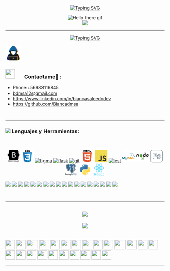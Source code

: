 <div id="header">
<p align="center">
  <a href="https://git.io/typing-svg">
    <img src="https://readme-typing-svg.herokuapp.com?font=Architects+Daughter&color=7AF79A&size=35&lines=Hola!+Soy+Bianca+Salcedo!..." alt="Typing SVG" />
  </a>
</p>
<p align="center">
  <img src="https://media4.giphy.com/media/iYVneIXJQ3jdJLkZmM/giphy.gif?cid=ecf05e477symnbn4p8mthcywousjzesa285wpltihdozo70s&ep=v1_gifs_related&rid=giphy.gif&ct=g" height="250px" alt="Hello there gif"/>
  <br/>
  <a href="https://www.linkedin.com/in/biancasalcedodev" target="_blank">
      <img src="https://img.shields.io/badge/LinkedIn-0077B5?style=for-the-badge&logo=linkedin&logoColor=white" />
  </a>
</p>
</div>

___


<p align="center">
  <a href="https://git.io/typing-svg">
    <img src="https://readme-typing-svg.herokuapp.com?font=Architects+Daughter&color=FF00FF&size=30&lines=Soy+Developer+Full+Stack..." alt="Typing SVG" />
  </a>
</p>
 <picture><img src = "https://github.com/0xAbdulKhalid/0xAbdulKhalid/raw/main/assets/mdImages/about_me.gif" width = 50px></picture> 

<h3 align="left"> <img src="https://media.giphy.com/media/iY8CRBdQXODJSCERIr/giphy.gif" width="30" height="30" style="margin-right: 30px;">Contactame🤝 :</h3>

   <ul>
       <li>Phone:+56983116845</li>
        <li><a href="mailto:bdmsa12@gmail.com">bdmsa12@gmail.com</a></li>
        <li><a href="https://www.linkedin.com/in/biancasalcedodev">https://www.linkedin.com/in/biancasalcedodev</a></li>
        <li><a href="https://github.com/Biancadmsa">https://github.com/Biancadmsa</a></li>
    </ul>
</ul>
</br>

___


<h3 align="left"> <img src="https://media2.giphy.com/media/QssGEmpkyEOhBCb7e1/giphy.gif?cid=ecf05e47a0n3gi1bfqntqmob8g9aid1oyj2wr3ds3mg700bl&rid=giphy.gif" width ="25"> Lenguajes y Herramientas:</h3>

</br>

<p align="center">
  <a href="https://getbootstrap.com" target="_blank" rel="noreferrer"><img src="https://raw.githubusercontent.com/devicons/devicon/master/icons/bootstrap/bootstrap-plain-wordmark.svg" alt="bootstrap" width="40" height="40"/></a>
  <a href="https://www.w3schools.com/css/" target="_blank" rel="noreferrer"><img src="https://raw.githubusercontent.com/devicons/devicon/master/icons/css3/css3-original-wordmark.svg" alt="css3" width="40" height="40"/></a>
  <a href="https://www.figma.com/" target="_blank" rel="noreferrer"><img src="https://www.vectorlogo.zone/logos/figma/figma-icon.svg" alt="figma" width="40" height="40"/></a>
  <a href="https://flask.palletsprojects.com/" target="_blank" rel="noreferrer"><img src="https://www.vectorlogo.zone/logos/pocoo_flask/pocoo_flask-icon.svg" alt="flask" width="40" height="40"/></a>
  <a href="https://git-scm.com/" target="_blank" rel="noreferrer"><img src="https://www.vectorlogo.zone/logos/git-scm/git-scm-icon.svg" alt="git" width="40" height="40"/></a>
  <a href="https://www.w3.org/html/" target="_blank" rel="noreferrer"><img src="https://raw.githubusercontent.com/devicons/devicon/master/icons/html5/html5-original-wordmark.svg" alt="html5" width="40" height="40"/></a>
  <a href="https://developer.mozilla.org/en-US/docs/Web/JavaScript" target="_blank" rel="noreferrer"><img src="https://raw.githubusercontent.com/devicons/devicon/master/icons/javascript/javascript-original.svg" alt="javascript" width="40" height="40"/></a>
  <a href="https://jestjs.io" target="_blank" rel="noreferrer"><img src="https://www.vectorlogo.zone/logos/jestjsio/jestjsio-icon.svg" alt="jest" width="40" height="40"/></a>
  <a href="https://www.mysql.com/" target="_blank" rel="noreferrer"><img src="https://raw.githubusercontent.com/devicons/devicon/master/icons/mysql/mysql-original-wordmark.svg" alt="mysql" width="40" height="40"/></a>
  <a href="https://nodejs.org" target="_blank" rel="noreferrer"><img src="https://raw.githubusercontent.com/devicons/devicon/master/icons/nodejs/nodejs-original-wordmark.svg" alt="nodejs" width="40" height="40"/></a>
  <a href="https://www.photoshop.com/en" target="_blank" rel="noreferrer"><img src="https://raw.githubusercontent.com/devicons/devicon/master/icons/photoshop/photoshop-line.svg" alt="photoshop" width="40" height="40"/></a>
  <a href="https://www.postgresql.org" target="_blank" rel="noreferrer"><img src="https://raw.githubusercontent.com/devicons/devicon/master/icons/postgresql/postgresql-original-wordmark.svg" alt="postgresql" width="40" height="40"/></a>
  <a href="https://www.python.org" target="_blank" rel="noreferrer"><img src="https://raw.githubusercontent.com/devicons/devicon/master/icons/python/python-original.svg" alt="python" width="40" height="40"/></a>
  <a href="https://reactjs.org/" target="_blank" rel="noreferrer"><img src="https://raw.githubusercontent.com/devicons/devicon/master/icons/react/react-original-wordmark.svg" alt="react" width="40" height="40"/></a>
</p>



![](	https://img.shields.io/badge/JavaScript-323330?style=for-the-badge&logo=javascript&logoColor=F7DF1E)
![](	https://img.shields.io/badge/HTML5-E34F26?style=for-the-badge&logo=html5&logoColor=white)
![](  https://img.shields.io/badge/CSS3-1572B6?style=for-the-badge&logo=css3&logoColor=white)
![]( https://img.shields.io/badge/Bootstrap-563D7C?style=for-the-badge&logo=bootstrap&logoColor=white)
![](  https://img.shields.io/badge/json-5E5C5C?style=for-the-badge&logo=json&logoColor=white)
![](  https://img.shields.io/badge/Python-FFD43B?style=for-the-badge&logo=python&logoColor=blue)
![](  https://img.shields.io/badge/Flask-000000?style=for-the-badge&logo=flask&logoColor=white)
![](  https://img.shields.io/badge/Font_Awesome-339AF0?style=for-the-badge&logo=fontawesome&logoColor=white)
![](  https://img.shields.io/badge/Jest-C21325?style=for-the-badge&logo=jest&logoColor=white)
![](  https://img.shields.io/badge/JWT-000000?style=for-the-badge&logo=JSON%20web%20tokens&logoColor=white)
![](  https://img.shields.io/badge/Node.js-339933?style=for-the-badge&logo=nodedotjs&logoColor=white)
![](  https://img.shields.io/badge/npm-CB3837?style=for-the-badge&logo=npm&logoColor=white)
![](  https://img.shields.io/badge/React-20232A?style=for-the-badge&logo=react&logoColor=61DAFB)
![](  https://img.shields.io/badge/Unity-100000?style=for-the-badge&logo=unity&logoColor=white)
![](  https://img.shields.io/badge/MySQL-005C84?style=for-the-badge&logo=mysql&logoColor=white)
![](  https://img.shields.io/badge/GIT-E44C30?style=for-the-badge&logo=git&logoColor=white)
![](  https://img.shields.io/badge/GNU%20Bash-4EAA25?style=for-the-badge&logo=GNU%20Bash&logoColor=white)
![](  https://img.shields.io/badge/Visual_Studio_Code-0078D4?style=for-the-badge&logo=visual%20studio%20code&logoColor=white)

</br>

___

<br/>

<div align="center">
  <img src="https://github-readme-stats.vercel.app/api/top-langs/?username=Biancadmsa"/>
</div>
</br>


<div align="center">
  <img src="https://github-readme-streak-stats.herokuapp.com?user=Biancadmsa&theme=radical&date_format=j%20M%5B%20Y%5D" />
</div>

</br>
</br>
<div>
    <img src="https://cultofthepartyparrot.com/parrots/hd/githubparrot.gif" width="30" height="30"/>
    <img src="https://cultofthepartyparrot.com/flags/hd/indiaparrot.gif" width="30" height="30"/>
    <img src="https://cultofthepartyparrot.com/parrots/asyncparrot.gif" width="36" height="30"/>
    <img src="https://cultofthepartyparrot.com/parrots/exceptionallyfastparrot.gif" width="30" height="30"/>
    <img src="https://cultofthepartyparrot.com/parrots/hd/60fpsparrot.gif" width="30" height="30"/>
    <img src="https://cultofthepartyparrot.com/parrots/hd/jumpingparrot.gif" width="30" height="30"/>
    <img src="https://cultofthepartyparrot.com/parrots/hd/opensourceparrot.gif" width="30" height="30"/>
    <img src="https://cultofthepartyparrot.com/parrots/hd/dealwithitnowparrot.gif" width="30" height="30"/>
    <img src="https://cultofthepartyparrot.com/parrots/hd/hypnoparrotlight.gif" width="30" height="30"/>
    <img src="https://cultofthepartyparrot.com/parrots/databaseparrot.gif" width="30" height="30"/>
    <img src="https://cultofthepartyparrot.com/parrots/fixparrot.gif" width="36" height="30"/>
    <img src="https://cultofthepartyparrot.com/parrots/hd/laptop_parrot.gif" width="30" height="30"/>
    <img src="https://cultofthepartyparrot.com/parrots/hd/spinningparrot.gif" width="30" height="30"/>
    <img src="https://cultofthepartyparrot.com/parrots/hd/levitationparrot.gif" width="30" height="30"/>
    <img src="https://cultofthepartyparrot.com/parrots/hd/meldparrot.gif" width="30" height="30"/>
    <img src="https://cultofthepartyparrot.com/parrots/slomoparrot.gif" width="30" height="30"/>
    <img src="https://cultofthepartyparrot.com/parrots/hd/moonwalkingparrot.gif" width="30" height="30"/>
    <img src="https://cultofthepartyparrot.com/parrots/hd/stableparrot.gif" width="30" height="30"/>
    <img src="https://cultofthepartyparrot.com/parrots/hd/scienceparrot.gif" width="30" height="30"/>
    <img src="https://cultofthepartyparrot.com/parrots/hd/pirateparrot.gif" width="30" height="30"/>
    <img src="https://cultofthepartyparrot.com/parrots/hd/footballparrot.gif" width="30" height="30"/>
    <img src="https://cultofthepartyparrot.com/parrots/hd/illuminatiparrot.gif" width="30" height="30"/>
    <img src="https://cultofthepartyparrot.com/parrots/hd/hypnoparrotdark.gif" width="30" height="30"/>
    <img src="https://cultofthepartyparrot.com/parrots/hd/mustacheparrot.gif" width="30" height="30"/>
  
  
</div>

<hr>
